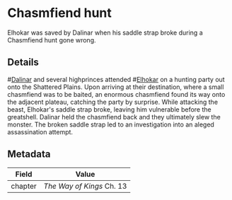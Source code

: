 # Chasmfiend hunt
Elhokar was saved by Dalinar when his saddle strap broke during a Chasmfiend hunt gone wrong.

## Details
#[Dalinar](characters/dalinar) and several highprinces attended #[Elhokar](characters/elhokar) on a hunting party out onto the Shattered Plains. Upon arriving at their destination, where a small chasmfiend was to be baited, an enormous chasmfiend found its way onto the adjacent plateau, catching the party by surprise. While attacking the beast, Elhokar's saddle strap broke, leaving him vulnerable before the greatshell. Dalinar held the chasmfiend back and they ultimately slew the monster. The broken saddle strap led to an investigation into an aleged assassination attempt.

## Metadata
| Field | Value |
| ----- | ----- |
| chapter | *The Way of Kings* Ch. 13 |
